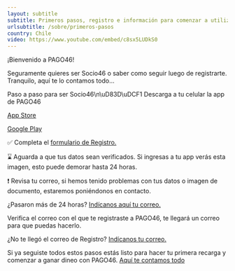 ```yaml
---
layout: subtitle
subtitle: Primeros pasos, registro e información para comenzar a utilizar PAGO46
urlsubtitle: /sobre/primeros-pasos
country: Chile
video: https://www.youtube.com/embed/c8sx5LUDkS0
---
```

¡Bienvenido a PAGO46!

Seguramente quieres ser Socio46 o saber como seguir luego de registrarte. Tranquilo, aquí te lo contamos todo...

Paso a paso para ser Socio46\n\uD83D\uDCF1 Descarga a tu celular la app de PAGO46 

[App Store](https://apps.apple.com/cl/app/pago46/id1372503177)

[Google Play](https://play.google.com/store/apps/details?id=com.fortysixdegrees.storeagent&hl=es)

✅  Completa el [formulario de Registro.](https://registration.pago46.com/)

⌛️ Aguarda a que tus datos sean verificados. Si ingresas a tu app verás esta imagen, esto puede demorar hasta 24 horas. 

❗️ Revisa tu correo, si hemos tenido problemas con tus datos o imagen de documento, estaremos poniéndonos en contacto. 

¿Pasaron más de 24 horas? [Indícanos aquí tu correo.](/contactanos/16)

Verifica el correo con el que te registraste a PAGO46, te llegará un correo para que puedas hacerlo. 

¿No te llegó el correo de Registro? [Indícanos tu correo.](/contactanos/15)

Si ya seguiste todos estos pasos estás listo para hacer tu primera recarga y comenzar a ganar dineo con PAGO46. [Aquí te contamos todo](/recarga/como-transferencia)